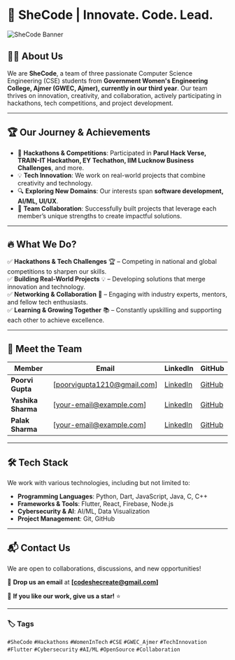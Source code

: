 # 🚀 SheCode | Innovate. Code. Lead.  

![SheCode Banner](#) <!-- Add an image URL or remove this line if not needed -->

## 👩‍💻 About Us  
We are **SheCode**, a team of three passionate Computer Science Engineering (CSE) students from **Government Women's Engineering College, Ajmer (GWEC, Ajmer), currently in our third year**. Our team thrives on innovation, creativity, and collaboration, actively participating in hackathons, tech competitions, and project development.  

---

## 🏆 Our Journey & Achievements  
- 🚀 **Hackathons & Competitions**: Participated in **Parul Hack Verse, TRAIN-IT Hackathon, EY Techathon, IIM Lucknow Business Challenges**, and more.  
- 💡 **Tech Innovation**: We work on real-world projects that combine creativity and technology.  
- 🔍 **Exploring New Domains**: Our interests span **software development, AI/ML, UI/UX**.  
- 🤝 **Team Collaboration**: Successfully built projects that leverage each member’s unique strengths to create impactful solutions.  

---

## 🔥 What We Do?  
✅ **Hackathons & Tech Challenges** 🏆 – Competing in national and global competitions to sharpen our skills.  
✅ **Building Real-World Projects** 💡 – Developing solutions that merge innovation and technology.  
✅ **Networking & Collaboration** 🤝 – Engaging with industry experts, mentors, and fellow tech enthusiasts.  
✅ **Learning & Growing Together** 📚 – Constantly upskilling and supporting each other to achieve excellence.  

---

## 👥 Meet the Team  

| Member        | Email                     | LinkedIn | GitHub |
|--------------|---------------------------|---------|--------|
| **Poorvi Gupta** | [poorvigupta1210@gmail.com] | [LinkedIn](#www.linkedin.com/in/poorvi-gupta-a817032a0) | [GitHub](#) |
| **Yashika Sharma** | [your-email@example.com] | [LinkedIn](#) | [GitHub](#) |
| **Palak Sharma** | [your-email@example.com] | [LinkedIn](#https://www.linkedin.com/in/palak-sharma-4799672b1) | [GitHub](#) |

---

## 🛠 Tech Stack  
We work with various technologies, including but not limited to:  
- **Programming Languages**: Python, Dart, JavaScript, Java, C, C++  
- **Frameworks & Tools**: Flutter, React, Firebase, Node.js  
- **Cybersecurity & AI**: AI/ML, Data Visualization  
- **Project Management**: Git, GitHub 

---

## 📬 Contact Us  
We are open to collaborations, discussions, and new opportunities!  

📩 **Drop us an email** at **[codeshecreate@gmail.com]**   

🌟 **If you like our work, give us a star!** ⭐  

---

### 🏷️ Tags  
`#SheCode` `#Hackathons` `#WomenInTech` `#CSE` `#GWEC_Ajmer` `#TechInnovation` `#Flutter` `#Cybersecurity` `#AI/ML` `#OpenSource` `#Collaboration`  
